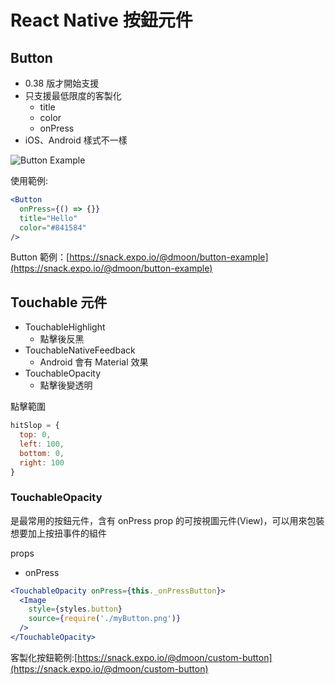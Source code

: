 # React Native 按鈕元件

## Button

- 0.38 版才開始支援
- 只支援最低限度的客製化
  - title
  - color
  - onPress
- iOS、Android 樣式不一樣

![Button Example](https://facebook.github.io/react-native/docs/assets/buttonExample.png)

使用範例:

```jsx
<Button
  onPress={() => {}}
  title="Hello"
  color="#841584"
/>
```

Button 範例：[https://snack.expo.io/@dmoon/button-example](https://snack.expo.io/@dmoon/button-example)

## Touchable 元件

- TouchableHighlight
  - 點擊後反黑
- TouchableNativeFeedback
  - Android 會有 Material 效果
- TouchableOpacity
  - 點擊後變透明

點擊範圍

```js
hitSlop = {
  top: 0,
  left: 100,
  bottom: 0,
  right: 100
}
```

### TouchableOpacity

是最常用的按鈕元件，含有 onPress prop 的可按視圖元件(View)，可以用來包裝想要加上按扭事件的組件

props

- onPress

```jsx
<TouchableOpacity onPress={this._onPressButton}>
  <Image
    style={styles.button}
    source={require('./myButton.png')}
  />
</TouchableOpacity>
```

客製化按鈕範例:[https://snack.expo.io/@dmoon/custom-button](https://snack.expo.io/@dmoon/custom-button)
